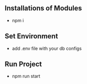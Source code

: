 ## Installations of Modules
- npm i

## Set Environment
- add .env file with your db configs

## Run Project
- npm run start


